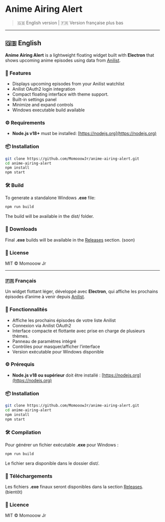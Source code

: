 # Anime Airing Alert

> 🇬🇧 English version | 🇫🇷 Version française plus bas

---

## 🇬🇧 English

**Anime Airing Alert** is a lightweight floating widget built with **Electron** that shows upcoming anime episodes using data from [Anilist](https://anilist.co).

### 🎯 Features

- Displays upcoming episodes from your Anilist watchlist
- Anilist OAuth2 login integration
- Compact floating interface with theme support.
- Built-in settings panel
- Minimize and expand controls
- Windows executable build available

### ⚙️ Requirements

- **Node.js v18+** must be installed: [https://nodejs.org](https://nodejs.org)

### 📦 Installation

```bash
git clone https://github.com/MomooowJr/anime-airing-alert.git
cd anime-airing-alert
npm install
npm start
```

### 🛠️ Build

To generate a standalone Windows **.exe** file:
```bash
npm run build
```
The build will be available in the dist/ folder.

### 🔗 Downloads

Final **.exe** builds will be available in the [Releases](https://github.com/MomooowJr/anime-airing-alert/releases) section. (soon)

### 📜 License

MIT © Momooow Jr

---

### 🇫🇷 Français

Un widget flottant léger, développé avec **Electron**, qui affiche les prochains épisodes d’anime à venir depuis [Anilist](https://anilist.co).

### 🎯 Fonctionnalités

- Affiche les prochains épisodes de votre liste Anilist
- Connexion via Anilist OAuth2
- Interface compacte et flottante avec prise en charge de plusieurs thèmes.
- Panneau de paramètres intégré
- Contrôles pour masquer/afficher l’interface
- Version exécutable pour Windows disponible

### ⚙️ Prérequis

- **Node.js v18 ou supérieur** doit être installé : [https://nodejs.org](https://nodejs.org)

### 📦 Installation

```bash
git clone https://github.com/MomooowJr/anime-airing-alert.git
cd anime-airing-alert
npm install
npm start
```

### 🛠️ Compilation

Pour générer un fichier exécutable **.exe** pour Windows :

```bash
npm run build
```
Le fichier sera disponible dans le dossier dist/.

### 🔗 Téléchargements

Les fichiers **.exe** finaux seront disponibles dans la section [Releases](https://github.com/MomooowJr/anime-airing-alert/releases). (bientôt)

### 📜 Licence

MIT © Momooow Jr